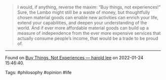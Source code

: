 > I would, if anything, reverse the maxim: “Buy things, not experiences!” Sure, the Lambo might still be a waste of money, but thoughtfully chosen material goods can enable new activities can enrich your life, extend your capabilities, and deepen your understanding of the world. And if ever more affordable material goods can build up a measure of independence from the ever more expensive services that actually consume people’s income, that would be a trade to be proud of.

---
Found on [Buy Things, Not Experiences — harold lee](https://write.as/harold-lee/theres-a-phrase-going-around-that-you-should-buy-experiences-not-things) on 2022-01-24 15:46:40.

Tags: #philosophy #opinion #life 